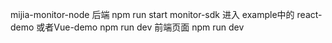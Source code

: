mijia-monitor-node 后端 npm run start
monitor-sdk 进入 example中的 react-demo 或者Vue-demo  npm run dev
前端页面  npm run dev
